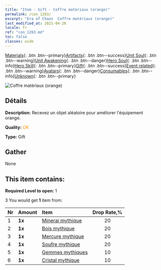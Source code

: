 ```yaml
---
title: "Item - Gift - Coffre matériaux (orange)"
permalink: /con_1263/
excerpt: "Era of Chaos  Coffre matériaux (orange)"
last_modified_at: 2021-04-26
locale: fr
ref: "con_1263.md"
toc: false
classes: wide
---
```

 [Materials](/ItemsFR/){: .btn .btn--primary}[Artifacts](/ItemsFR/Artifacts/){: .btn .btn--success}[Unit Soul](/ItemsFR/UnitSoul/){: .btn .btn--warning}[Unit Awakening](/ItemsFR/UnitAwakening/){: .btn .btn--danger}[Hero Soul](/ItemsFR/HeroSoul/){: .btn .btn--info}[Hero Skill](/ItemsFR/HeroSkill/){: .btn .btn--primary}[Gift](/ItemsFR/Gift/){: .btn .btn--success}[Event related](/ItemsFR/Events/){: .btn .btn--warning}[Avatars](/ItemsFR/Avatars/){: .btn .btn--danger}[Consumables](/ItemsFR/Consumables/){: .btn .btn--info}[Unknown](/ItemsFR/Unknown/){: .btn .btn--primary}

 ![Coffre matériaux (orange)](/images/t/i_304002.png)

## Détails
 **Description:** Recevez un objet aléatoire pour améliorer l'équipement orange.

 **Quality:** <span style="color: #FF8C00">OK</span>

 **Type:** Gift

## Gather

  None

## This item contains:

 **Required Level to open:** 1

 3 You would get **1** item  from:

  | Nr | Amount |     Item    | Drop Rate,% |
  |:---|:-------|:------------|:---------:|
  | 1 |  **1x** | [Minerai mythique](/ItemsFR/mat_61/) | 20 | 
  | 2 |  **1x** | [Bois mythique](/ItemsFR/mat_62/) | 20 | 
  | 3 |  **1x** | [Mercure mythique](/ItemsFR/mat_63/) | 20 | 
  | 4 |  **1x** | [Soufre mythique](/ItemsFR/mat_64/) | 20 | 
  | 5 |  **1x** | [Gemmes mythiques](/ItemsFR/mat_65/) | 10 | 
  | 6 |  **1x** | [Cristal mythique](/ItemsFR/mat_66/) | 10 | 
